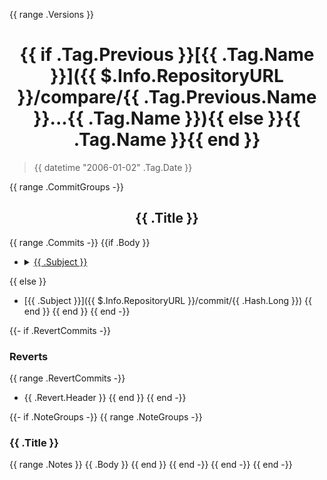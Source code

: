 {{ range .Versions }}
<a name="{{ .Tag.Name }}"></a>

<div align="center"><h1>{{ if .Tag.Previous }}[{{ .Tag.Name }}]({{ $.Info.RepositoryURL }}/compare/{{ .Tag.Previous.Name }}...{{ .Tag.Name }}){{ else }}{{ .Tag.Name }}{{ end }}</h1></div>

> {{ datetime "2006-01-02" .Tag.Date }}

{{ range .CommitGroups -}}
<div align="center"><h2>{{ .Title }}</h2></div>

{{ range .Commits -}}
{{if .Body }}
- <details><summary><a href="{{ $.Info.RepositoryURL }}/commit/{{ .Hash.Long }}">{{ .Subject }}</a></summary>{{ .Body }}</details>
{{ else }}
* [{{ .Subject }}]({{ $.Info.RepositoryURL }}/commit/{{ .Hash.Long }})
{{ end }}
{{ end }}
{{ end -}}

{{- if .RevertCommits -}}
### Reverts

{{ range .RevertCommits -}}
* {{ .Revert.Header }}
{{ end }}
{{ end -}}

{{- if .NoteGroups -}}
{{ range .NoteGroups -}}
### {{ .Title }}

{{ range .Notes }}
{{ .Body }}
{{ end }}
{{ end -}}
{{ end -}}
{{ end -}}
